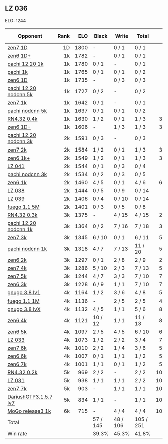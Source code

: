 ## LZ 036 ##

ELO: 1244

Opponent | Rank | ELO | Black | Write | Total | Win rate
---------|-----:|----:|-------|-------|-------|-------:
[zen7 1D](zen7%201D.md) | 1D | 1800 | - | 0 / 1 | 0 / 1 | 0.0%
[zen6 1D+](zen6%201D+.md) | 1k | 1782 | - | 0 / 1 | 0 / 1 | 0.0%
[pachi 12.20 1k](pachi%2012.20%201k.md) | 1k | 1780 | 0 / 1 | - | 0 / 1 | 0.0%
[pachi 1k](pachi%201k.md) | 1k | 1765 | 0 / 1 | 0 / 1 | 0 / 2 | 0.0%
[zen6 1D](zen6%201D.md) | 1k | 1735 | - | 0 / 3 | 0 / 3 | 0.0%
[pachi 12.20 nodcnn 5k](pachi%2012.20%20nodcnn%205k.md) | 1k | 1727 | 0 / 2 | - | 0 / 2 | 0.0%
[zen7 1k](zen7%201k.md) | 1k | 1642 | 0 / 1 | - | 0 / 1 | 0.0%
[pachi nodcnn 5k](pachi%20nodcnn%205k.md) | 1k | 1637 | 0 / 1 | 0 / 1 | 0 / 2 | 0.0%
[RN4.32 0.4k](RN4.32%200.4k.md) | 1k | 1630 | 1 / 2 | 0 / 1 | 1 / 3 | 33.3%
[zen6 1D-](zen6%201D-.md) | 1k | 1606 | - | 1 / 3 | 1 / 3 | 33.3%
[pachi 12.20 nodcnn 3k](pachi%2012.20%20nodcnn%203k.md) | 2k | 1591 | 0 / 3 | - | 0 / 3 | 0.0%
[zen7 2k](zen7%202k.md) | 2k | 1584 | 1 / 2 | 0 / 1 | 1 / 3 | 33.3%
[zen6 1k+](zen6%201k+.md) | 2k | 1549 | 1 / 2 | 0 / 1 | 1 / 3 | 33.3%
[LZ 041](LZ%20041.md) | 2k | 1544 | 0 / 1 | 0 / 3 | 0 / 4 | 0.0%
[pachi nodcnn 3k](pachi%20nodcnn%203k.md) | 2k | 1534 | 0 / 2 | 0 / 3 | 0 / 5 | 0.0%
[zen6 1k](zen6%201k.md) | 2k | 1460 | 4 / 5 | 0 / 1 | 4 / 6 | 66.7%
[LZ 038](LZ%20038.md) | 2k | 1444 | 0 / 5 | 0 / 9 | 0 / 14 | 0.0%
[LZ 039](LZ%20039.md) | 2k | 1406 | 0 / 4 | 0 / 10 | 0 / 14 | 0.0%
[fuego 1.1 5M](fuego%201.1%205M.md) | 2k | 1401 | 0 / 3 | 0 / 5 | 0 / 8 | 0.0%
[RN4.32 0.3k](RN4.32%200.3k.md) | 3k | 1375 | - | 4 / 15 | 4 / 15 | 26.7%
[pachi 12.20 nodcnn 1k](pachi%2012.20%20nodcnn%201k.md) | 3k | 1364 | 0 / 2 | 7 / 16 | 7 / 18 | 38.9%
[zen7 3k](zen7%203k.md) | 3k | 1345 | 6 / 10 | 0 / 1 | 6 / 11 | 54.5%
[pachi nodcnn 1k](pachi%20nodcnn%201k.md) | 3k | 1318 | 4 / 7 | 7 / 13 | 11 / 20 | 55.0%
[zen6 2k](zen6%202k.md) | 3k | 1297 | 0 / 1 | 2 / 8 | 2 / 9 | 22.2%
[zen7 4k](zen7%204k.md) | 3k | 1286 | 5 / 10 | 2 / 3 | 7 / 13 | 53.8%
[zen7 5k](zen7%205k.md) | 3k | 1244 | 4 / 7 | 3 / 3 | 7 / 10 | 70.0%
[zen6 3k](zen6%203k.md) | 3k | 1228 | 6 / 9 | 1 / 1 | 7 / 10 | 70.0%
[gnugo 3.8 lv1](gnugo%203.8%20lv1.md) | 4k | 1164 | 1 / 2 | 3 / 6 | 4 / 8 | 50.0%
[fuego 1.1 1M](fuego%201.1%201M.md) | 4k | 1136 | - | 2 / 5 | 2 / 5 | 40.0%
[gnugo 3.8 lvX](gnugo%203.8%20lvX.md) | 4k | 1132 | 4 / 5 | 1 / 1 | 5 / 6 | 83.3%
[zen6 4k](zen6%204k.md) | 4k | 1121 | 10 / 12 | 1 / 1 | 11 / 13 | 84.6%
[zen6 5k](zen6%205k.md) | 4k | 1097 | 2 / 5 | 4 / 5 | 6 / 10 | 60.0%
[LZ 033](LZ%20033.md) | 4k | 1073 | 1 / 2 | 2 / 2 | 3 / 4 | 75.0%
[zen7 6k](zen7%206k.md) | 4k | 1010 | 2 / 2 | 1 / 4 | 3 / 6 | 50.0%
[zen6 6k](zen6%206k.md) | 4k | 1007 | 0 / 1 | 1 / 1 | 1 / 2 | 50.0%
[zen6 7k](zen6%207k.md) | 4k | 1001 | 1 / 1 | 0 / 1 | 1 / 2 | 50.0%
[RN4.32 0.2k](RN4.32%200.2k.md) | 5k | 969 | 2 / 2 | - | 2 / 2 | 100.0%
[LZ 031](LZ%20031.md) | 5k | 938 | 1 / 1 | 1 / 1 | 2 / 2 | 100.0%
[zen7 7k](zen7%207k.md) | 5k | 903 | - | 1 / 1 | 1 / 1 | 100.0%
[DariushGTP3.1.5.7 lv7](DariushGTP3.1.5.7%20lv7.md) | 5k | 834 | 1 / 1 | - | 1 / 1 | 100.0%
[MoGo release3 1k](MoGo%20release3%201k.md) | 6k | 715 | - | 4 / 4 | 4 / 4 | 100.0%
Total | | | 57 / 145 | 48 / 106 | 105 / 251 | 
Win rate| | | 39.3% | 45.3% | 41.8% | 
